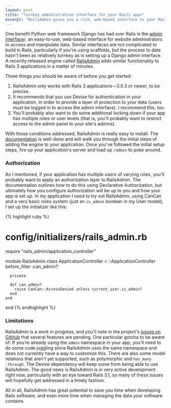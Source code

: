 ```yaml
---
layout: post
title: "Turnkey administration interface for your Rails apps"
excerpt: "RailsAdmin gives you a rich, web-based interface to your Rails 3 application's data in minutes. Here's how to get started."
---
```


One benefit Python web framework Django has had over Rails is the [admin interface](http://www.djangobook.com/en/2.0/chapter06)/, an easy-to-use, web-based interface for website administrators to access and manipulate data. Similar interfaces are not complicated to build in Rails, particularly if you're using scaffolds, but the process to date hasn't been as relatively turnkey as is setting up a Django admin interface. A recently released engine called [RailsAdmin](https://github.com/sferik/rails_admin) adds similar functionality to Rails 3 applications in a matter of minutes.

Three things you should be aware of before you get started:

1. RailsAdmin only works with Rails 3 applications&mdash;3.0.3 or newer, to be precise.
2. It recommends that you use Devise for authentication in your application, in order to provide a layer of protection to your data (users must be logged in to access the admin interface). I recommend this, too.
3. You'll probably also want to do some additional locking down if your app has multiple roles or user levels (that is, you'll probably want to restrict access to the admin panel to your site's admins).

With those conditions addressed, RailsAdmin is really easy to install. The [documentation](https://github.com/sferik/rails_admin/blob/master/README.mkd) is well-done and will walk you through the initial steps of adding the engine to your application. Once you've followed the initial setup steps, fire up your application's server and load up `/admin` to poke around.

### Authorization

As I mentioned, if your application has multiple users of varying roles, you'll probably want to apply an authorization layer to RailsAdmin. The documentation outlines how to do this using Declarative Authorization, but ultimately how you configure authorization will be up to you and how your app is set up. In my application I used to try out RailsAdmin, using CanCan and a very basic roles system (just an `is_admin` boolean in my User model), I set up the initializer like this:

{% highlight ruby %}
  # config/initializers/rails_admin.rb

  require "rails_admin/application_controller"

  module RailsAdmin
    class ApplicationController < ::ApplicationController
      before_filter :can_admin?

      private

      def can_admin?
        raise CanCan::AccessDenied unless current_user.is_admin?
      end
    end
  end
{% endhighlight %}

### Limitations

RailsAdmin is a work in progress, and you'll note in the project's [issues on GitHub](https://github.com/sferik/rails_admin/issues) that several features are pending. One particular gotcha to be aware of: If you're already using the `admin` namespace in your app, you'll need to do some code juggling since RailsAdmin uses the same namespace and does not currently have a way to customize this. There are also some model relations that aren't yet supported, such as polymorphic and `has_many :through`. The Devise dependency will keep some from being able to use RailsAdmin. The good news is RailsAdmin is in very active development right now, particularly with an eye toward Rails 3.1, so many of these issues will hopefully get addressed in a timely fashion.

All in all, RailsAdmin has great potential to save you time when developing Rails software, and even more time when managing the data your software contains.